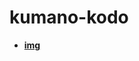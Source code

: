 <!-- generated by markdown-notes-tree -->

# kumano-kodo

<!-- optional markdown-notes-tree directory description starts here -->

<!-- optional markdown-notes-tree directory description ends here -->

- [**img**](img)
